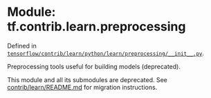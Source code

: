 <div itemscope itemtype="http://developers.google.com/ReferenceObject">
<meta itemprop="name" content="tf.contrib.learn.preprocessing" />
<meta itemprop="path" content="Stable" />
</div>

# Module: tf.contrib.learn.preprocessing



Defined in [`tensorflow/contrib/learn/python/learn/preprocessing/__init__.py`](https://www.tensorflow.org/code/tensorflow/contrib/learn/python/learn/preprocessing/__init__.py).

Preprocessing tools useful for building models (deprecated).

This module and all its submodules are deprecated. See
[contrib/learn/README.md](https://www.tensorflow.org/code/tensorflow/contrib/learn/README.md)
for migration instructions.

